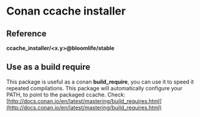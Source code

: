 # Conan ccache installer

## Reference

**ccache_installer/<x.y>@bloomlife/stable**

## Use as a build require

  This package is useful as a conan **build_require**, you can use it to speed it repeated compilations.
  This package will automatically configure your PATH, to point to the packaged ccache.
  Check: [http://docs.conan.io/en/latest/mastering/build_requires.html](http://docs.conan.io/en/latest/mastering/build_requires.html)

